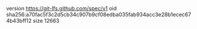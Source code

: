 version https://git-lfs.github.com/spec/v1
oid sha256:a70fac5f3c2d5cb34c907b9cf08edba035fab934acc3e28b1ecec674b43bff12
size 12663

